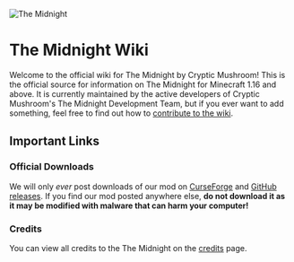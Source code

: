 ![The Midnight](https://raw.githubusercontent.com/Cryptic-Mushroom/The-Midnight/1.15.2/curseforge/front-page-poster.jpg)

# The Midnight Wiki  
Welcome to the official wiki for The Midnight by Cryptic Mushroom! This is the official source for information on The Midnight for Minecraft 1.16 and above. It is currently maintained by the active developers of Cryptic Mushroom's The Midnight Development Team, but if you ever want to add something, feel free to find out how to [contribute to the wiki](about/contribution.md).

## Important Links
### Official Downloads
We will only *ever* post downloads of our mod on [CurseForge](https://www.curseforge.com/minecraft/mc-mods/the-midnight) and [GitHub releases](https://github.com/Cryptic-Mushroom/The-Midnight/releases). If you find our mod posted anywhere else, **do not download it as it may be modified with malware that can harm your computer!**
### Credits
You can view all credits to the The Midnight on the [credits](about/credits.md) page.